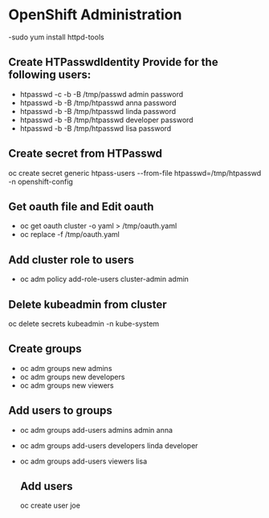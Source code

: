 # OpenShift Administration
 -sudo yum install httpd-tools
 
 ## Create HTPasswdIdentity Provide for the following users:
  - htpasswd -c -b -B /tmp/passwd admin password
  - htpasswd -b -B /tmp/htpasswd anna password
  - htpasswd -b -B /tmp/htpasswd linda password
  - htpasswd -b -B /tmp/htpasswd developer password
  - htpasswd -b -B /tmp/htpasswd lisa password

## Create secret from HTPasswd
oc create secret generic htpass-users --from-file htpasswd=/tmp/htpasswd -n openshift-config

## Get oauth file and Edit oauth
- oc get oauth cluster -o yaml > /tmp/oauth.yaml
- oc replace -f /tmp/oauth.yaml

## Add cluster role to users
- oc adm policy add-role-users cluster-admin admin
## Delete kubeadmin from cluster
oc delete secrets kubeadmin -n kube-system

## Create groups
- oc adm groups new admins
- oc adm groups new developers
- oc adm groups new viewers

## Add users to groups
- oc adm groups add-users admins admin anna
- oc adm groups add-users developers linda developer
- oc adm groups add-users viewers lisa

  ## Add users
  oc create user joe

  

 
 

